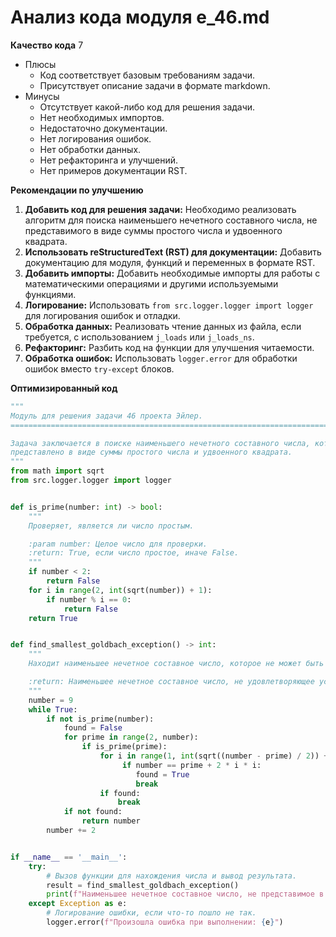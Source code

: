 # Анализ кода модуля e_46.md

**Качество кода**
7
- Плюсы
    - Код соответствует базовым требованиям задачи.
    - Присутствует описание задачи в формате markdown.
- Минусы
    - Отсутствует какой-либо код для решения задачи.
    - Нет необходимых импортов.
    - Недостаточно документации.
    - Нет логирования ошибок.
    - Нет обработки данных.
    - Нет рефакторинга и улучшений.
    - Нет примеров документации RST.

**Рекомендации по улучшению**

1.  **Добавить код для решения задачи:** Необходимо реализовать алгоритм для поиска наименьшего нечетного составного числа, не представимого в виде суммы простого числа и удвоенного квадрата.
2.  **Использовать reStructuredText (RST) для документации:**  Добавить документацию для модуля, функций и переменных в формате RST.
3.  **Добавить импорты:** Добавить необходимые импорты для работы с математическими операциями и другими используемыми функциями.
4.  **Логирование:** Использовать `from src.logger.logger import logger` для логирования ошибок и отладки.
5.  **Обработка данных:** Реализовать чтение данных из файла, если требуется, с использованием `j_loads` или `j_loads_ns`.
6.  **Рефакторинг:** Разбить код на функции для улучшения читаемости.
7.  **Обработка ошибок:**  Использовать `logger.error` для обработки ошибок вместо `try-except` блоков.

**Оптимизированный код**

```python
"""
Модуль для решения задачи 46 проекта Эйлер.
=========================================================================================

Задача заключается в поиске наименьшего нечетного составного числа, которое не может быть
представлено в виде суммы простого числа и удвоенного квадрата.
"""
from math import sqrt
from src.logger.logger import logger


def is_prime(number: int) -> bool:
    """
    Проверяет, является ли число простым.

    :param number: Целое число для проверки.
    :return: True, если число простое, иначе False.
    """
    if number < 2:
        return False
    for i in range(2, int(sqrt(number)) + 1):
        if number % i == 0:
            return False
    return True


def find_smallest_goldbach_exception() -> int:
    """
    Находит наименьшее нечетное составное число, которое не может быть представлено в виде суммы простого числа и удвоенного квадрата.

    :return: Наименьшее нечетное составное число, не удовлетворяющее условию Гольдбаха.
    """
    number = 9
    while True:
        if not is_prime(number):
            found = False
            for prime in range(2, number):
                if is_prime(prime):
                    for i in range(1, int(sqrt((number - prime) / 2)) + 1):
                         if number == prime + 2 * i * i:
                            found = True
                            break
                    if found:
                        break
            if not found:
                return number
        number += 2


if __name__ == '__main__':
    try:
        # Вызов функции для нахождения числа и вывод результата.
        result = find_smallest_goldbach_exception()
        print(f"Наименьшее нечетное составное число, не представимое в виде суммы простого и удвоенного квадрата: {result}")
    except Exception as e:
        # Логирование ошибки, если что-то пошло не так.
        logger.error(f"Произошла ошибка при выполнении: {e}")
```